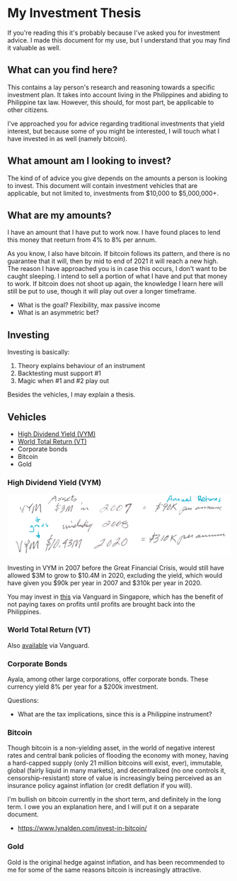 # My Investment Thesis

If you're reading this it's probably because I've asked you for investment advice. I made this document for my use, but I understand that you may find it valuable as well.

## What can you find here?

This contains a lay person's research and reasoning towards a specific investment plan. It takes into account living in the Philippines and abiding to Philippine tax law. However, this should, for most part, be applicable to other citizens.

I've approached you for advice regarding traditional investments that yield interest, but because some of you might be interested, I will touch what I have invested in as well (namely bitcoin).

## What amount am I looking to invest?
The kind of of advice you give depends on the amounts a person is looking to invest. This document will contain investment vehicles that are applicable, but not limited to, investments from $10,000 to $5,000,000+.

## What are my amounts?
I have an amount that I have put to work now. I have found places to lend this money that reeturn from 4% to 8% per annum.

As you know, I also have bitcoin. If bitcoin follows its pattern, and there is no guarantee that it will, then by mid to end of 2021 it will reach a new high. The reason I have approached you is in case this occurs, I don't want to be caught sleeping. I intend to sell a portion of what I have and put that money to work. If bitcoin does not shoot up again, the knowledge I learn here will still be put to use, though it will play out over a longer timeframe.

- What is the goal? Flexibility, max passive income
- What is an asymmetric bet?

## Investing

Investing is basically:

1. Theory explains behaviour of an instrument
2. Backtesting must support #1
3. Magic when #1 and #2 play out

Besides the vehicles, I may explain a thesis.

## Vehicles

* [High Dividend Yield (VYM)](#high-dividend-yield-vym)
* [World Total Return (VT)](#world-total-return-vt)
* Corporate bonds
* Bitcoin
* Gold

### High Dividend Yield (VYM)

![YVM from 2007 to 2020](images/vym.png)

Investing in VYM in 2007 before the Great Financial Crisis, would still have allowed $3M to grow to $10.4M in 2020, excluding the yield, which would have given you $90k per year in 2007 and $310k per year in 2020.

You may invest in [this](https://investor.vanguard.com/etf/profile/VYM) via Vanguard in Singapore, which has the benefit of not paying taxes on profits until profits are brought back into the Philippines.

### World Total Return (VT)

Also [available](https://investor.vanguard.com/etf/profile/VT) via Vanguard.

### Corporate Bonds

Ayala, among other large corporations, offer corporate bonds. These currency yield 8% per year for a $200k investment.

Questions:
- What are the tax implications, since this is a Philippine instrument?

### Bitcoin

Though bitcoin is a non-yielding asset, in the world of negative interest rates and central bank policies of flooding the economy with money, having a hard-capped supply (only 21 million bitcoins will exist, ever), immutable, global (fairly liquid in many markets), and decentralized (no one controls it, censorship-resistant) store of value is increasingly being perceived as an insurance policy against inflation (or credit deflation if you will).

I'm bullish on bitcoin currently in the short term, and definitely in the long term. I owe you an explanation here, and I will put it on a separate document.

- https://www.lynalden.com/invest-in-bitcoin/

### Gold

Gold is the original hedge against inflation, and has been recommended to me for some of the same reasons bitcoin is increasingly attractive.
